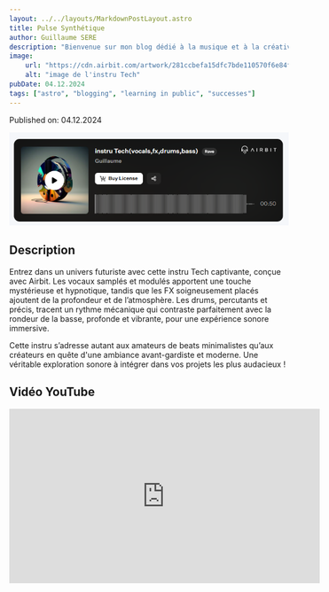 ```yaml
---
layout: ../../layouts/MarkdownPostLayout.astro
title: Pulse Synthétique
author: Guillaume SERE
description: "Bienvenue sur mon blog dédié à la musique et à la créativité ! Vous y trouverez mes instrumentales réalisées avec le logiciel Airbit.Instru réalisé avec le logiciel [AirBit](https://www.airbit.com) "
image:
    url: "https://cdn.airbit.com/artwork/281ccbefa15dfc7bde110570f6e84fb5@300x.jpg"
    alt: "image de l'instru Tech"
pubDate: 04.12.2024
tags: ["astro", "blogging", "learning in public", "successes"]
---
```

Published on: 04.12.2024

![Image de mon projet](../../images/img2.png)

## Description
Entrez dans un univers futuriste avec cette instru Tech captivante, conçue avec Airbit. Les vocaux samplés et modulés apportent une touche mystérieuse et hypnotique, tandis que les FX soigneusement placés ajoutent de la profondeur et de l’atmosphère. Les drums, percutants et précis, tracent un rythme mécanique qui contraste parfaitement avec la rondeur de la basse, profonde et vibrante, pour une expérience sonore immersive.

Cette instru s’adresse autant aux amateurs de beats minimalistes qu’aux créateurs en quête d'une ambiance avant-gardiste et moderne. Une véritable exploration sonore à intégrer dans vos projets les plus audacieux !

## Vidéo YouTube

<iframe width="560" height="315" src="https://www.youtube.com/embed/pQpWlp-vQ88?si=LCI4NnksBgKE6NiS" title="YouTube video player" frameborder="0" allow="accelerometer; autoplay; clipboard-write; encrypted-media; gyroscope; picture-in-picture; web-share" referrerpolicy="strict-origin-when-cross-origin" allowfullscreen></iframe>